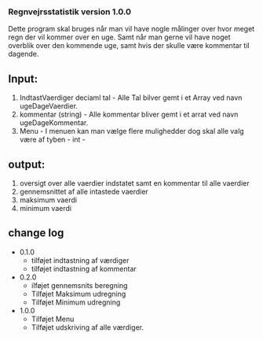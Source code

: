 ### Regnvejrsstatistik version 1.0.0

Dette program skal bruges når man vil have nogle målinger over hvor meget regn der vil kommer over en uge.
Samt når man gerne vil have noget overblik over den kommende uge, samt hvis der skulle være kommentar til dagende.

## Input:
1. IndtastVaerdiger deciaml tal - Alle Tal bilver gemt i et Array ved navn ugeDageVaerdier.
2. kommentar (string) - Alle kommentar bliver gemt i et arrat ved navn ugeDageKommentar.
3. Menu - I menuen kan man vælge flere mulighedder dog skal alle valg være af tyben - int - 

## output:
1. oversigt over alle vaerdier indstatet samt en kommentar til alle vaerdier
2. gennemsnittet af alle intastede vaerdier
3. maksimum vaerdi
4. minimum vaerdi

## change log
  * 0.1.0
    * tilføjet indtastning af værdiger
    * tilføjet indtastning af kommentar
  * 0.2.0
    * ilføjet gennemsnits beregning
    * Tilføjet Maksimum udregning
    * Tilføjet Minimum udregning
  * 1.0.0
    * Tilføjet Menu
    * Tilføjet udskriving af alle værdiger.
